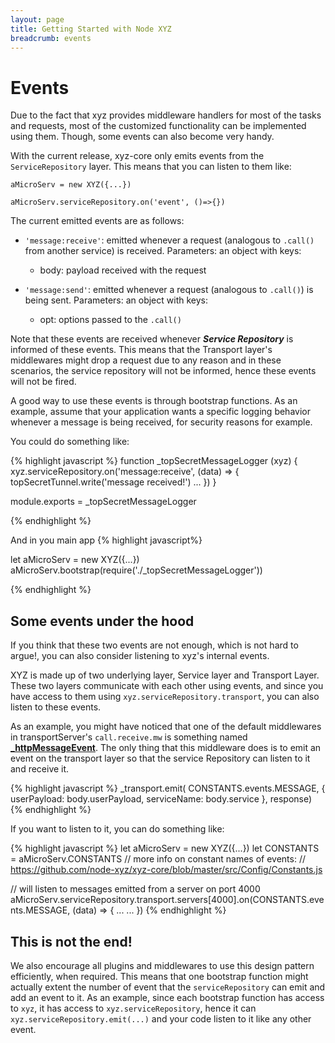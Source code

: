 ```yaml
---
layout: page
title: Getting Started with Node XYZ
breadcrumb: events
---
```


# Events

Due to the fact that xyz provides middleware handlers for most of the tasks and requests, most of the customized functionality can be implemented using them. Though, some events can also become very handy.

With the current release, xyz-core only emits events from the `ServiceRepository` layer. This means that you can listen to them like:

```
aMicroServ = new XYZ({...})

aMicroServ.serviceRepository.on('event', ()=>{})
```

The current emitted events are as follows:

  - `'message:receive'`: emitted whenever a request (analogous to `.call()` from another service) is received. Parameters: an object with keys:
    - body: payload received with the request

  - `'message:send'`: emitted whenever a request (analogous to `.call()`) is being sent. Parameters: an object with keys:
    - opt: options passed to the `.call()`


Note that these events are received whenever ***Service Repository*** is informed of these events. This means that the Transport layer's middlewares might drop a request due to any reason and in these scenarios, the service repository will not be informed, hence these events will not be fired.

A good way to use these events is through bootstrap functions. As an example, assume that your application wants a specific logging behavior whenever a message is being received, for security reasons for example.

You could do something like:

{% highlight javascript %}
function _topSecretMessageLogger (xyz) {
  xyz.serviceRepository.on('message:receive', (data) => {
    topSecretTunnel.write('message received!')
    ...
  })
}

module.exports = _topSecretMessageLogger

{% endhighlight %}

And in you main app
{% highlight javascript%}

let aMicroServ = new XYZ({...})
aMicroServ.bootstrap(require('./_topSecretMessageLogger'))

{% endhighlight %}

## Some events under the hood

If you think that these two events are not enough, which is not hard to argue!, you can also consider listening to xyz's internal events.

XYZ is made up of two underlying layer, Service layer and Transport Layer. These two layers communicate with each other using events, and since you have access to them using `xyz.serviceRepository.transport`, you can also listen to these events.

As an example, you might have noticed that one of the default middlewares in transportServer's `call.receive.mw` is something named **[_httpMessageEvent](https://github.com/node-xyz/xyz-core/blob/master/src/Transport/Middlewares/call/http.receive.event.js)**. The only thing that this middleware does is to emit an event on the transport layer so that the service Repository can listen to it and receive it.

{% highlight javascript %}
_transport.emit(
    CONSTANTS.events.MESSAGE, {
      userPayload: body.userPayload,
      serviceName: body.service
    },
    response)
{% endhighlight %}

If you want to listen to it, you can do something like:

{% highlight javascript %}
let aMicroServ = new XYZ({...})
let CONSTANTS  = aMicroServ.CONSTANTS
// more info on constant names of events:
// https://github.com/node-xyz/xyz-core/blob/master/src/Config/Constants.js

// will listen to messages emitted from a server on port 4000
aMicroServ.serviceRepository.transport.servers[4000].on(CONSTANTS.events.MESSAGE, (data) => {
    ...
    ...
  })
{% endhighlight %}

## This is not the end!

We also encourage all plugins and middlewares to use this design pattern efficiently, when required. This means that one bootstrap function might actually extent the number of event that the `serviceRepository` can emit and add an event to it. As an example, since each bootstrap function has access to `xyz`, it has access to `xyz.serviceRepository`, hence it can `xyz.serviceRepository.emit(...)` and your code listen to it like any other event.
